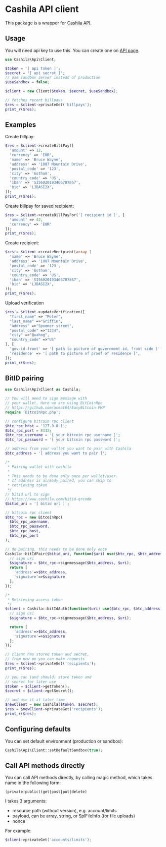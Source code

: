 # Cashila API client

This package is a wrapper for [Cashila API](https://www.cashila.com/docs/api).

## Usage

You will need api key to use this. You can create one on [API page](https://www.cashila.com/api-keys).

```php
use Cashila\Api\Client;

$token = '[ api token ]';
$secret = '[ api secret ]';
// use sandbox server instead of production
$useSandbox = false;

$client = new Client($token, $secret, $useSandbox);

// fetches recent billpays
$res = $client->privateGet('billpays');
print_r($res);
```

## Examples

Create billpay:
```php
$res = $client->createBillPay([
  'amount' => 12,
  'currency' => 'EUR',
  'name' => 'Bruce Wayne',
  'address' => '1007 Mountain Drive',
  'postal_code' => '123',
  'city' => 'Gotham',
  'country_code' => 'US',
  'iban' => 'SI56020193466787867',
  'bic' => 'LJBASI2X',
]);
print_r($res);
```

Create billpay for saved recipient:
```php
$res = $client->createBillPayFor('[ recipient id ]', [
  'amount' => 42,
  'currency' => 'EUR'
]);
print_r($res);
```

Create recipient:
```php
$res = $client->createRecipient(array (
  'name' => 'Bruce Wayne',
  'address' => '1007 Mountain Drive',
  'postal_code' => '123',
  'city' => 'Gotham',
  'country_code' => 'US',
  'iban' => 'SI56020193466787867',
  'bic' => 'LJBASI2X',
));
print_r($res);
```

Upload verification
```php
$res = $client->updateVerification([
  "first_name" => "Peter",
  "last_name" =>"Griffin",
  "address" =>"Spooner street",
  "postal_code" =>"1234",
  "city" =>"Quahog",
  "country_code" =>"US"
], [
  'gov-id-front' => '[ path to picture of government id, front side ]',
  'residence' => '[ path to picture of proof of residence ]',
]);
print_r($res);
```


## BitID pairing

```php
use Cashila\Api\Client as Cashila;

// You will need to sign message with
// your wallet. Here we are using BitCoinRpc
// https://github.com/aceat64/EasyBitcoin-PHP
require 'BitcoinRpc.php';

// configure bitcoin rpc client
$btc_rpc_host = '127.0.0.1';
$btc_rpc_port = 8332;
$btc_rpc_username = '[ your bitcoin rpc username ]';
$btc_rpc_password = '[ your bitcoin rpc password ]';

// address from your wallet you want to pair with Cashila
$btc_address = '[ address you want to pair ]';

/*
 * Pairing wallet with cashila
 *
 * This needs to be done only once per wallet/user.
 * If address is already paired, you can skip to
 * retrieving token
 */
// bitid url to sign
// https://www.cashila.com/bitid-qrcode
$bitid_uri = '[ bitid url ]';

// bitcoin rpc client
$btc_rpc = new BitcoinRpc(
  $btc_rpc_username,
  $btc_rpc_password,
  $btc_rpc_host,
  $btc_rpc_port
);

// do pairing, this needs to be done only once
Cashila::bitIdPair($bitid_uri, function($uri) use($btc_rpc, $btc_address) {
  // sign uri
  $signature = $btc_rpc->signmessage($btc_address, $uri);
  return [
    'address'=>$btc_address,
    'signature'=>$signature
  ];
});

/*
 * Retrieving access token
 */
$client = Cashila::bitIdAuth(function($uri) use($btc_rpc, $btc_address) {
  // sign uri
  $signature = $btc_rpc->signmessage($btc_address, $uri);

  return [
    'address'=>$btc_address,
    'signature'=>$signature
  ];
});

// client has stored token and secret,
// from now on you can make requests
$res = $client->privateGet('recipients');
print_r($res);

// you can (and should) store token and
// secret for later use
$token = $client->getToken();
$secret = $client->getSecret();

// and use it at later time
$newClient = new Cashila($token, $secret);
$res = $newClient->privateGet('recipients');
print_r($res);
```

## Configuring defaults

You can set default environment (production or sandbox):

```php
Cashila\Api\Client::setDefaultSandbox(true);
```

## Call API methods directly

You can call API methods directly, by calling magic method, which takes name
in the following form:
```
(private|public)(get|post|put|delete)
```

I takes 3 arguments:
- resource path (without version), e.g. account/limits
- payload, can be array, string, or SplFileInfo (for file uploads)
- nonce

For example:
```php
$client->privateGet('accounts/limits');

```
